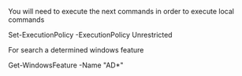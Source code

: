 You will need to execute the next commands in order to execute local commands

Set-ExecutionPolicy -ExecutionPolicy Unrestricted


For search a determined windows feature

Get-WindowsFeature -Name "AD*"

